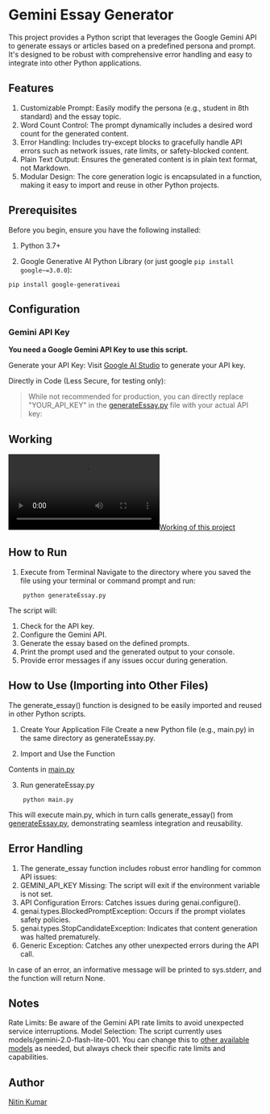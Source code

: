 # Gemini Essay Generator
This project provides a Python script that leverages the Google Gemini API to generate essays or articles based on a predefined persona and prompt. It's designed to be robust with comprehensive error handling and easy to integrate into other Python applications.

## Features
1. Customizable Prompt: Easily modify the persona (e.g., student in 8th standard) and the essay topic.  
2. Word Count Control: The prompt dynamically includes a desired word count for the generated content.  
3. Error Handling: Includes try-except blocks to gracefully handle API errors such as network issues, rate limits, or safety-blocked content.  
4. Plain Text Output: Ensures the generated content is in plain text format, not Markdown.  
5. Modular Design: The core generation logic is encapsulated in a function, making it easy to import and reuse in other Python projects.  

## Prerequisites

Before you begin, ensure you have the following installed:

1. Python 3.7+

2. Google Generative AI Python Library (or just google ```pip install google~=3.0.0```):
```
pip install google-generativeai
```

## Configuration

### Gemini API Key
__You need a Google Gemini API Key to use this script.__

Generate your API Key: Visit [Google AI Studio](https://aistudio.google.com/app/apikey) to generate your API key.

Directly in Code (Less Secure, for testing only):  
> While not recommended for production, you can directly replace "YOUR_API_KEY" in the [generateEssay.py](generateEssay.py) file with your actual API key:

## Working

[![Working of this project](generateEssay_gemini.mp4)](generateEssay_gemini.mp4)

## How to Run

1. Execute from Terminal
Navigate to the directory where you saved the file using your terminal or command prompt and run:

```
    python generateEssay.py
```
The script will:

1. Check for the API key.  
2. Configure the Gemini API.  
3. Generate the essay based on the defined prompts.
4. Print the prompt used and the generated output to your console.
5. Provide error messages if any issues occur during generation.

## How to Use (Importing into Other Files)
The generate_essay() function is designed to be easily imported and reused in other Python scripts.

1. Create Your Application File
Create a new Python file (e.g., main.py) in the same directory as generateEssay.py.

2. Import and Use the Function

Contents in [main.py](main.py)

3. Run generateEssay.py
```commandline
    python main.py
```

This will execute main.py, which in turn calls generate_essay() from [generateEssay.py](generateEssay.py), demonstrating seamless integration and reusability.

## Error Handling

1. The generate_essay function includes robust error handling for common API issues:
2. GEMINI_API_KEY Missing: The script will exit if the environment variable is not set.
3. API Configuration Errors: Catches issues during genai.configure().
4. genai.types.BlockedPromptException: Occurs if the prompt violates safety policies.
5. genai.types.StopCandidateException: Indicates that content generation was halted prematurely.
6. Generic Exception: Catches any other unexpected errors during the API call.

In case of an error, an informative message will be printed to sys.stderr, and the function will return None.

## Notes
Rate Limits: Be aware of the Gemini API rate limits to avoid unexpected service interruptions.
Model Selection: The script currently uses models/gemini-2.0-flash-lite-001. You can change this to [other available models](https://ai.google.dev/gemini-api/docs/rate-limits) as needed, but always check their specific rate limits and capabilities.

## Author

[Nitin Kumar](https://linkedin.com/in/nitin30kumar/)
